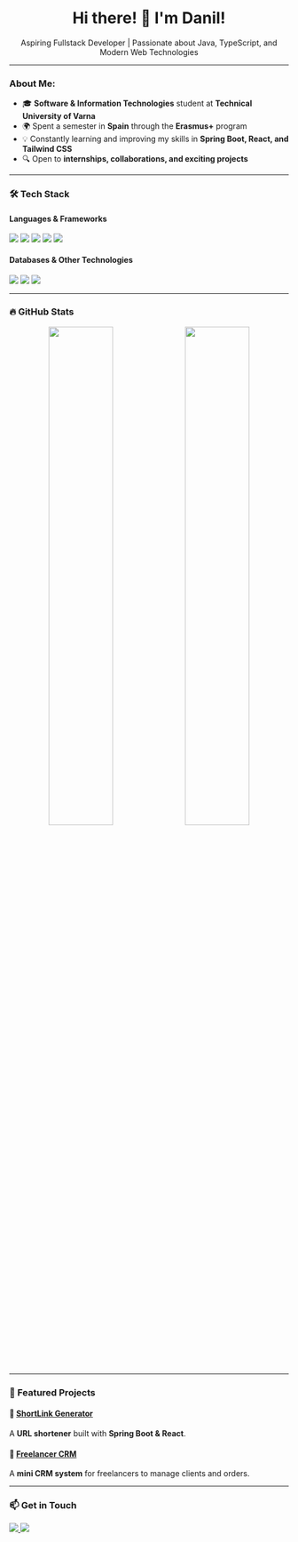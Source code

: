 <h1 align="center">Hi there! 👋 I'm Danil!</h1>

<p align="center">
Aspiring Fullstack Developer | Passionate about Java, TypeScript, and Modern Web Technologies  
</p>

---

###   About Me:
- 🎓 **Software & Information Technologies** student at **Technical University of Varna**  
- 🌍 Spent a semester in **Spain** through the **Erasmus+** program  
- 💡 Constantly learning and improving my skills in **Spring Boot, React, and Tailwind CSS**  
- 🔍 Open to **internships, collaborations, and exciting projects**  

---

### 🛠️ Tech Stack
#### **Languages & Frameworks**
<p align="left">
  <img src="https://img.shields.io/badge/Java-ED8B00?style=for-the-badge&logo=java&logoColor=white" />
  <img src="https://img.shields.io/badge/TypeScript-007ACC?style=for-the-badge&logo=typescript&logoColor=white" />
  <img src="https://img.shields.io/badge/Spring%20Boot-6DB33F?style=for-the-badge&logo=spring&logoColor=white" />
  <img src="https://img.shields.io/badge/React-61DAFB?style=for-the-badge&logo=react&logoColor=white" />
  <img src="https://img.shields.io/badge/Tailwind%20CSS-06B6D4?style=for-the-badge&logo=tailwindcss&logoColor=white" />
</p>

#### **Databases & Other Technologies**
<p align="left">
  <img src="https://img.shields.io/badge/MySQL-4479A1?style=for-the-badge&logo=mysql&logoColor=white" />
  <img src="https://img.shields.io/badge/MongoDB-47A248?style=for-the-badge&logo=mongodb&logoColor=white" />
  <img src="https://img.shields.io/badge/Git-F05032?style=for-the-badge&logo=git&logoColor=white" />
</p>

---

### 🔥 GitHub Stats  
<p align="center">
  <img src="https://github-readme-stats.vercel.app/api?username=GoogleExpert228&show_icons=true&theme=dark" width="48%" />
  <img src="https://github-readme-streak-stats.herokuapp.com/?user=GoogleExpert228&theme=dark" width="48%" />
</p>

---

### 📌 Featured Projects  
#### 🔗 [ShortLink Generator](https://github.com/GoogleExpert228/short_url)
A **URL shortener** built with **Spring Boot & React**.

#### 📌 [Freelancer CRM](https://github.com/GoogleExpert228/CRM_freelance)
A **mini CRM system** for freelancers to manage clients and orders.  

---

### 📫 Get in Touch  
<p align="left">
  <a href="https://www.linkedin.com/in/danil-baranov-b18077264/" target="_blank">
    <img src="https://img.shields.io/badge/LinkedIn-%230077B5.svg?style=for-the-badge&logo=linkedin&logoColor=white" />
  </a>
  <a href="mailto:danil.engels28@gmail.com">
    <img src="https://img.shields.io/badge/Email-D14836?style=for-the-badge&logo=gmail&logoColor=white" />
  </a>
</p>
